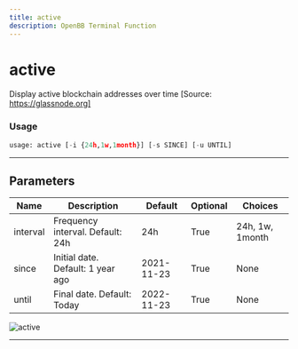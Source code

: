 ```yaml
---
title: active
description: OpenBB Terminal Function
---
```


# active

Display active blockchain addresses over time [Source: https://glassnode.org]

### Usage

```python
usage: active [-i {24h,1w,1month}] [-s SINCE] [-u UNTIL]
```

---

## Parameters

| Name | Description | Default | Optional | Choices |
| ---- | ----------- | ------- | -------- | ------- |
| interval | Frequency interval. Default: 24h | 24h | True | 24h, 1w, 1month |
| since | Initial date. Default: 1 year ago | 2021-11-23 | True | None |
| until | Final date. Default: Today | 2022-11-23 | True | None |
![active](https://user-images.githubusercontent.com/46355364/154058739-e30fed47-c86f-4aef-a699-1bc69180c607.png)

---

